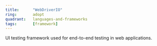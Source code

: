 ```yaml
---
title:      "WebDriverIO"
ring:       adopt
quadrant:   languages-and-frameworks
tags:       [framework]
---
```


UI testing framework used for end-to-end testing in web applications.